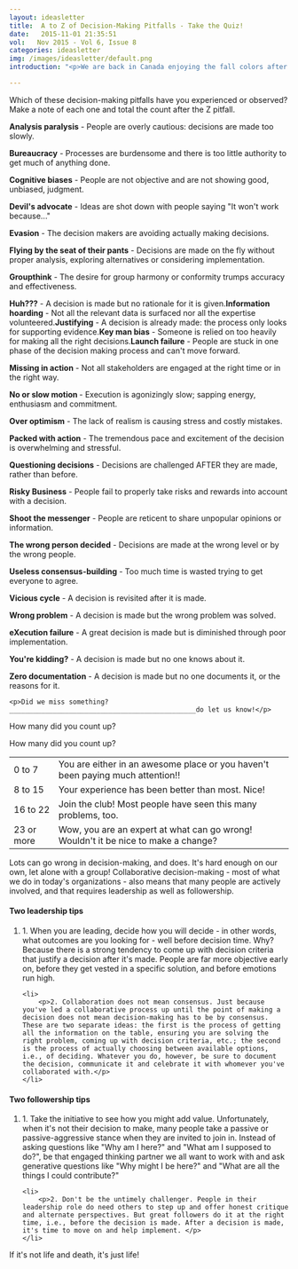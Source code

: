 ```yaml
---
layout: ideasletter
title:  A to Z of Decision-Making Pitfalls - Take the Quiz!
date:   2015-11-01 21:35:51
vol:   Nov 2015 - Vol 6, Issue 8
categories: ideasletter
img: /images/ideasletter/default.png
introduction: "<p>We are back in Canada enjoying the fall colors after an amazing time travelling and doing many workshops with wonderfully engaged and appreciative participants. We are happy to report that contemporary ideas of dynamic leadership and followership are being embraced all over the globe with all different types of organizations - from schools in South Africa to European banks. Organizations want more collaboration and fuller engagement. People want more influence and to make a difference.</p><p>This month's ideasletter examines the leadership/followership dynamic in collaborative decision making. How are you showing up in both your roles?</p><p>Generatively, </p><p>Samantha & Marc</p><br><p><i>Leadership Is Half The Story</i> available now in bookstores and online bookstores all over.</p>"

---
```


<p>Which of these decision-making pitfalls have you experienced or observed? Make a note of each one and total the count after the Z pitfall.</p>

<p><b>Analysis paralysis</b> - People are overly cautious: decisions are made too slowly.</p>
<p><b>Bureaucracy</b> - Processes are burdensome and there is too little authority to get much of anything done.</p>
<p><b>Cognitive biases</b> - People are not objective and are not showing good, unbiased, judgment.</p
<p><b>Devil's advocate</b> - Ideas are shot down with people saying "It won't work because..."</p
<p><b>Evasion</b> - The decision makers are avoiding actually making decisions.</p
<p><b>Flying by the seat of their pants</b> - Decisions are made on the fly without proper analysis, exploring alternatives or considering implementation.</p
<p><b>Groupthink</b> - The desire for group harmony or conformity trumps accuracy and effectiveness.</p
<p><b>Huh???</b> - A decision is made but no rationale for it is given.</
<p><b>Information hoarding</b> - Not all the relevant data is surfaced nor all the expertise volunteered.</
<p><b>Justifying</b> - A decision is already made: the process only looks for supporting evidence.</
<p><b>Key man bias</b> - Someone is relied on too heavily for making all the right decisions.</
<p><b>Launch failure</b> - People are stuck in one phase of the decision making process and can't move forward.</p>
<p><b>Missing in action</b> - Not all stakeholders are engaged at the right time or in the right way.</p>
<p><b>No or slow motion </b>- Execution is agonizingly slow; sapping energy, enthusiasm and commitment.</p>
<p><b>Over optimism</b> - The lack of realism is causing stress and costly mistakes.</p>
<p><b>Packed with action</b> - The tremendous pace and excitement of the decision is overwhelming and stressful.</p>
<p><b>Questioning decisions</b> - Decisions are challenged AFTER they are made, rather than before.</p>
<p><b>Risky Business</b> - People fail to properly take risks and rewards into account with a decision.</p>
<p><b>Shoot the messenger</b> - People are reticent to share unpopular opinions or information.</p>
<p><b>The wrong person decided</b> - Decisions are made at the wrong level or by the wrong people.</p>
<p><b>Useless consensus-building</b> - Too much time is wasted trying to get everyone to agree.</p>
	<p><b>Vicious cycle</b> - A decision is revisited after it is made.</p>
	<p><b>Wrong problem</b> - A decision is made but the wrong problem was solved.</p>
	<p><b>eXecution failure</b> - A great decision is made but is diminished through poor implementation.</p>
	<p><b>You're kidding?</b> - A decision is made but no one knows about it.</p>
	<p><b>Zero documentation</b> - A decision is made but no one documents it, or the reasons for it.</p>

	<p>Did we miss something?  _______________________________________________do let us know!</p>

<p>How many did you count up?</p>

<table>
	<thead>How many did you count up?</thead>
	<tbody>
		<tr>
			<td>0 to 7</td>
			<td>You are either in an awesome place or you haven't been paying much attention!!</td>
		</tr>
		<tr>
			<td>8 to 15</td>
			<td>Your experience has been better than most. Nice!</td>
		</tr>
		<tr>
			<td>16 to 22</td>
			<td>Join the club! Most people have seen this many problems, too.</td>
		</tr>
		<tr>
			<td>23 or more</td>
			<td>Wow, you are an expert at what can go wrong! Wouldn't it be nice to make a change?</td>
		</tr>
	</tbody>
</table>


<p>Lots can go wrong in decision-making, and does. It's hard enough on our own, let alone with a group! Collaborative decision-making - most of what we do in today's organizations - also means that many people are actively involved, and that requires leadership as well as followership.</p>

<h4>Two leadership tips</h4>
<ol>
	<li>
		<p>1. When you are leading, decide how you will decide - in other words, what outcomes are you looking for - well before decision time. Why? Because there is a strong tendency to come up with decision criteria that justify a decision after it's made. People are far more objective early on, before they get vested in a specific solution, and before emotions run high.</p>
	</li>

	<li>
		<p>2. Collaboration does not mean consensus. Just because you've led a collaborative process up until the point of making a decision does not mean decision-making has to be by consensus. These are two separate ideas: the first is the process of getting all the information on the table, ensuring you are solving the right problem, coming up with decision criteria, etc.; the second is the process of actually choosing between available options, i.e., of deciding. Whatever you do, however, be sure to document the decision, communicate it and celebrate it with whomever you've collaborated with.</p>
	</li>
</ol>

<h4>Two followership tips</h4>
<ol>
	<li>
		<p>1. Take the initiative to see how you might add value. Unfortunately, when it's not their decision to make, many people take a passive or passive-aggressive stance when they are invited to join in. Instead of asking questions like "Why am I here?" and "What am I supposed to do?", be that engaged thinking partner we all want to work with and ask generative questions like "Why might I be here?" and "What are all the things I could contribute?"</p>
	</li>

	<li>
		<p>2. Don't be the untimely challenger. People in their leadership role do need others to step up and offer honest critique and alternate perspectives. But great followers do it at the right time, i.e., before the decision is made. After a decision is made, it's time to move on and help implement. </p>
	</li>
</ol>
 
<p>If it's not life and death, it's just life!</p>
 